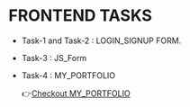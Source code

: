 
# FRONTEND TASKS


- Task-1 and Task-2 : LOGIN_SIGNUP FORM.
- Task-3 : JS_Form
- Task-4 : MY_PORTFOLIO
 
   👉[Checkout  MY_PORTFOLIO  ](https://neerajbukane.github.io/DigitalPortfolio/)

  
